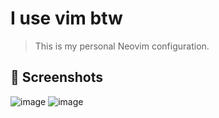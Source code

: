 # I use vim btw

> This is my personal Neovim configuration.

## 📸 Screenshots
![image](https://github.com/user-attachments/assets/51687705-60d9-4357-ae4b-be5407762fdf)
![image](https://github.com/user-attachments/assets/74368ae1-2407-4155-8916-04133156105a)


